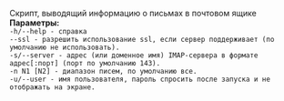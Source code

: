 Cкрипт, выводящий информацию о письмах в почтовом ящике\
**Параметры:**\
`-h/--help - справка`\
`--ssl - разрешить использование ssl, если сервер поддерживает (по умолчанию не использовать).`\
`-s/--server - адрес (или доменное имя) IMAP-сервера в формате адрес[:порт] (порт по умолчанию 143).`\
`-n N1 [N2] - диапазон писем, по умолчанию все.`\
`-u/--user - имя пользователя, пароль спросить после запуска и не отображать на экране.`
